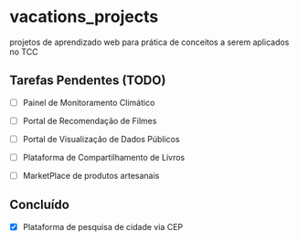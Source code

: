 # vacations_projects
projetos de aprendizado web para prática de conceitos a serem aplicados no TCC

## Tarefas Pendentes (TODO)

- [ ] Painel de Monitoramento Climático
- [ ] Portal de Recomendação de Filmes
- [ ] Portal de Visualização de Dados Públicos
- [ ] Plataforma de Compartilhamento de Livros
- [ ] MarketPlace de produtos artesanais


## Concluído

- [x] Plataforma de pesquisa de cidade via CEP

